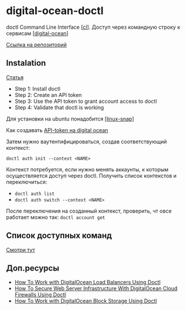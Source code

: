 # digital-ocean-doctl

doctl Command Line Interface [[cl]]. Доступ через командную строку к сервисам [[digital-ocean]]

[Ссылка на репозиторий](https://github.com/digitalocean/doctl)

## Instalation

[Статья](https://docs.digitalocean.com/reference/doctl/how-to/install/)

- Step 1: Install doctl
- Step 2: Create an API token
- Step 3: Use the API token to grant account access to doctl
- Step 4: Validate that doctl is working

Для установки на ubuntu понадобится [[linux-snap]]

Как создавать [API-token на digital ocean](https://docs.digitalocean.com/reference/api/create-personal-access-token/)

Затем нужно ваутентифицироваться, создав соответствующий контекст:

`doctl auth init --context <NAME>`

Контекст потребуется, если нужно менять аккаунты, к которым осуществляется доступ через doctl. Получить список контекстов и переключиться:

- `doctl auth list`
- `doctl auth switch --context <NAME>`

После переключения на созданный контекст, проверить, чт овсе работает можно так: `doctl account get`

## Список доступных команд

[Смотри тут](https://docs.digitalocean.com/reference/doctl/reference/)

## Доп.ресурсы

- [How To Work with DigitalOcean Load Balancers Using Doctl](https://www.digitalocean.com/community/tutorials/how-to-work-with-digitalocean-load-balancers-using-doctl)
- [How To Secure Web Server Infrastructure With DigitalOcean Cloud Firewalls Using Doctl](https://www.digitalocean.com/community/tutorials/how-to-secure-web-server-infrastructure-with-digitalocean-cloud-firewalls-using-doctl)
- [How To Work with DigitalOcean Block Storage Using Doctl](https://www.digitalocean.com/community/tutorials/how-to-work-with-digitalocean-block-storage-using-doctl)

[//begin]: # "Autogenerated link references for markdown compatibility"
[cl]: ../lists/cl "Непрервыная интеграция"
[digital-ocean]: digital-ocean "Digital-ocean"
[linux-snap]: linux-snap "linux-snap"
[//end]: # "Autogenerated link references"